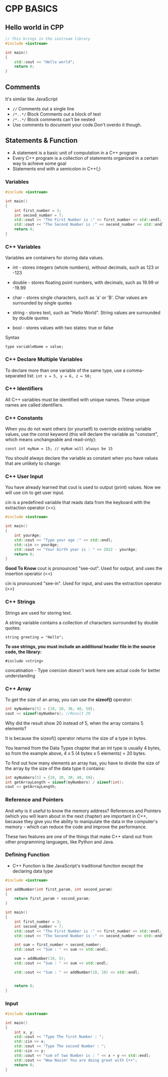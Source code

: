 # CPP BASICS

## Hello world in CPP

```c++
// This brings in the iostream library
#include <iostream>

int main()
{
    std::cout << "Hello world";
    return 0;
}

```

## Comments

It's similar like JavaScript

- `//` Comments out a single line
- `/*..*/` Block Comments out a block of text
- `/*..*/` Block comments can't be nested
- Use comments to document your code.Don't overdo it though.

## Statements & Function

- A statement is a basic unit of computation in a C++ program
- Every C++ program is a collection of statements organized in a certain way to achieve some goal
- Statements end with a semicolon in C++(;)

### Variables

```C++
#include <iostream>

int main()
{
    int first_number = 3;
    int second_number = 7;
    std::cout << "The First Number is :" << first_number << std::endl;
    std::cout << "The Second Number is :" << second_number << std::endl;
    return 0;
}

```

### C++ Variables

Variables are containers for storing data values.

- int - stores integers (whole numbers), without decimals, such as 123 or -123

- double - stores floating point numbers, with decimals, such as 19.99 or -19.99

- char - stores single characters, such as 'a' or 'B'. Char values are surrounded by single quotes

- string - stores text, such as "Hello World". String values are surrounded by double quotes

- bool - stores values with two states: true or false

Syntax

`type variableName = value;`

### C++ Declare Multiple Variables

To declare more than one variable of the same type, use a comma-separated list:
`int x = 5, y = 6, z = 50;`

### C++ Identifiers

All C++ variables must be identified with unique names. These unique names are called identifiers.

### C++ Constants

When you do not want others (or yourself) to override existing variable values, use the const
keyword (this will declare the variable as "constant", which means unchangeable and read-only):

`const int myNum = 15; // myNum will always be 15`

You should always declare the variable as constant when you have values that are unlikely to change:

### C++ User Input

You have already learned that cout is used to output (print) values. Now we will use cin to get user input.

cin is a predefined variable that reads data from the keyboard with the extraction operator (>>).

```C++
#include <iostream>

int main()
{
    int yourAge;
    std::cout << "Type your age :" << std::endl;
    std::cin >> yourAge;
    std::cout << "Your birth year is : " << 2022 - yourAge;
    return 0;
}

```

**Good To Know**
cout is pronounced "see-out". Used for output, and uses the insertion operator (<<)

cin is pronounced "see-in". Used for input, and uses the extraction operator (>>)

### C++ Strings

Strings are used for storing text.

A string variable contains a collection of characters surrounded by double quotes:

`string greeting = "Hello";`

**To use strings, you must include an additional header file in the source code, the <string> library:**

`#include <string>`

concatination - Type coercion doesn't work here
see actual code for better understanding

### C++ Array

To get the size of an array, you can use the **sizeof()** operator:

```C++
int myNumbers[5] = {10, 20, 30, 40, 50};
cout << sizeof(myNumbers); //Result 20
```

Why did the result show 20 instead of 5, when the array contains 5 elements?

It is because the sizeof() operator returns the size of a type in bytes.

You learned from the Data Types chapter that an int type is usually 4 bytes, so from the example above, 4 x 5 (4 bytes x 5 elements) = 20 bytes.

To find out how many elements an array has, you have to divide the size of the array by the size of the data type it contains:

```C++
int myNumbers[5] = {10, 20, 30, 40, 50};
int getArrayLength = sizeof(myNumbers) / sizeof(int);
cout << getArrayLength;
```

### Reference and Pointers

And why is it useful to know the memory address?
References and Pointers (which you will learn about in the next chapter) are important in C++, because they give you the ability to manipulate the data in the computer's memory - which can reduce the code and improve the performance.

These two features are one of the things that make C++ stand out from other programming languages, like Python and Java.

### Defining Function

- C++ Function is like JavaScript's traditional function except the declaring data type

```C++
#include <iostream>

int addNumber(int first_param, int second_param)
{
    return first_param + second_param;
}

int main()
{
    int first_number = 3;
    int second_number = 7;
    std::cout << "The First Number is :" << first_number << std::endl;
    std::cout << "The Second Number is :" << second_number << std::endl;

    int sum = first_number + second_number;
    std::cout << "Sum : " << sum << std::endl;

    sum = addNumber(10, 5);
    std::cout << "Sum : " << sum << std::endl;

    std::cout << "Sum : " << addNumber(10, 10) << std::endl;


    return 0;
}

```

### Input

```c++
#include <iostream>

int main()
{
    int x, y;
    std::cout << "Type The first Number : ";
    std::cin >> x;
    std::cout << "Type The second Number : ";
    std::cin >> y;
    std::cout << "sum of two Number is : " << x + y << std::endl;
    std::cout << "Wow Nasim! You are doing great with C++";
    return 0;
}
```
